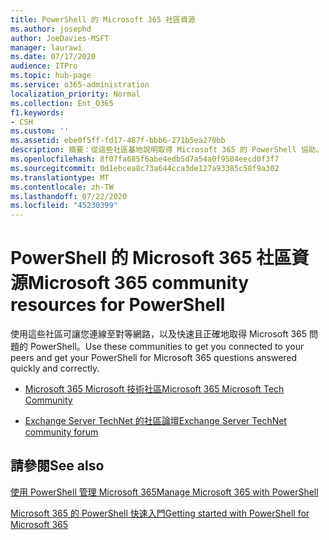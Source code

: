 ```yaml
---
title: PowerShell 的 Microsoft 365 社區資源
ms.author: josephd
author: JoeDavies-MSFT
manager: laurawi
ms.date: 07/17/2020
audience: ITPro
ms.topic: hub-page
ms.service: o365-administration
localization_priority: Normal
ms.collection: Ent_O365
f1.keywords:
- CSH
ms.custom: ''
ms.assetid: ebe0f5ff-fd17-487f-bbb6-271b5ea270bb
description: 摘要：從這些社區基地說明取得 Microsoft 365 的 PowerShell 協助。
ms.openlocfilehash: 8f07fa685f6abe4edb5d7a54a0f9584eecd0f3f7
ms.sourcegitcommit: 0d1ebcea8c73a644cca3de127a93385c58f9a302
ms.translationtype: MT
ms.contentlocale: zh-TW
ms.lasthandoff: 07/22/2020
ms.locfileid: "45230399"
---
```

# <a name="microsoft-365-community-resources-for-powershell"></a><span data-ttu-id="a3ec2-103">PowerShell 的 Microsoft 365 社區資源</span><span class="sxs-lookup"><span data-stu-id="a3ec2-103">Microsoft 365 community resources for PowerShell</span></span>

<span data-ttu-id="a3ec2-104">使用這些社區可讓您連線至對等網路，以及快速且正確地取得 Microsoft 365 問題的 PowerShell。</span><span class="sxs-lookup"><span data-stu-id="a3ec2-104">Use these communities to get you connected to your peers and get your PowerShell for Microsoft 365 questions answered quickly and correctly.</span></span> 
  
- [<span data-ttu-id="a3ec2-105">Microsoft 365 Microsoft 技術社區</span><span class="sxs-lookup"><span data-stu-id="a3ec2-105">Microsoft 365 Microsoft Tech Community</span></span>](https://techcommunity.microsoft.com/t5/microsoft-365/ct-p/microsoft365)
    
- [<span data-ttu-id="a3ec2-106">Exchange Server TechNet 的社區論壇</span><span class="sxs-lookup"><span data-stu-id="a3ec2-106">Exchange Server TechNet community forum</span></span>](https://social.technet.microsoft.com/Forums/exchange/home?forum=exchangesvrgeneral)
    
## <a name="see-also"></a><span data-ttu-id="a3ec2-107">請參閱</span><span class="sxs-lookup"><span data-stu-id="a3ec2-107">See also</span></span>

[<span data-ttu-id="a3ec2-108">使用 PowerShell 管理 Microsoft 365</span><span class="sxs-lookup"><span data-stu-id="a3ec2-108">Manage Microsoft 365 with PowerShell</span></span>](manage-office-365-with-office-365-powershell.md)
  
[<span data-ttu-id="a3ec2-109">Microsoft 365 的 PowerShell 快速入門</span><span class="sxs-lookup"><span data-stu-id="a3ec2-109">Getting started with PowerShell for Microsoft 365</span></span>](getting-started-with-office-365-powershell.md)

